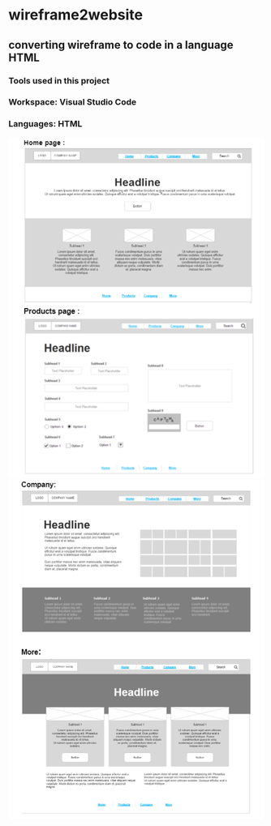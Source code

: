 # wireframe2website
## converting wireframe to code in a language HTML
### Tools used in this project
### Workspace: Visual Studio Code
### Languages: HTML
![Home&products](IMG/Home&products.png)
![company&more](IMG/company&more.png)